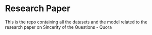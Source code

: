 # Research Paper
 This is the repo containing all the datasets and the model related to the research paper on Sincerity of the Questions - Quora
